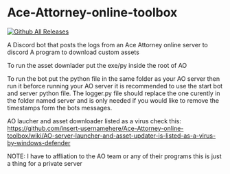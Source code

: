 # Ace-Attorney-online-toolbox
[![Github All Releases](https://img.shields.io/github/downloads/insert-usernamehere/Ace-Attorney-online-toolbox/total.svg)]()

A Discord bot that posts the logs from an Ace Attorney online server to discord
A program to download custom assets 

To run the asset downlader put the exe/py inside the root of AO

To run the bot put the python file in the same folder as your AO server then run it beforce running your AO server it is recommended to use the start bot and server python file.
The logger.py file should replace the one curently in the folder named server and is only needed if you would like to remove the timestamps form the bots messages.

AO laucher and asset downloader listed as a virus check this: https://github.com/insert-usernamehere/Ace-Attorney-online-toolbox/wiki/AO-server-launcher-and-asset-updater-is-listed-as-a-virus-by-windows-defender

NOTE:
I have to affliation to the AO team or any of their programs this is just a thing for a private server
